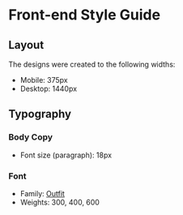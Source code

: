 # Front-end Style Guide

## Layout

The designs were created to the following widths:

- Mobile: 375px
- Desktop: 1440px

## Typography

### Body Copy

- Font size (paragraph): 18px

### Font

- Family: [Outfit](https://fonts.google.com/specimen/Outfit)
- Weights: 300, 400, 600

